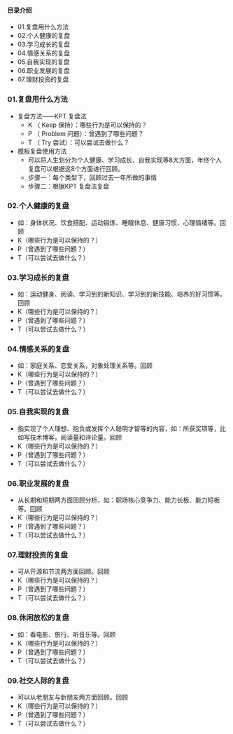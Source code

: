 #### 目录介绍
- 01.复盘用什么方法
- 02.个人健康的复盘
- 03.学习成长的复盘
- 04.情感关系的复盘
- 05.自我实现的复盘
- 06.职业发展的复盘
- 07.理财投资的复盘


### 01.复盘用什么方法
- 复盘方法——KPT 复盘法
    - K （ Keep 保持）：哪些行为是可以保持的？
    - P （ Problem 问题）：曾遇到了哪些问题？
    - T （ Try 尝试）：可以尝试去做什么？
- 模板复盘使用方法
    - 可以将人生划分为个人健康、学习成长、自我实现等8大方面，年终个人复盘可以根据这8个方面进行回顾。
    - 步骤一：每个类型下，回顾过去一年所做的事情
    - 步骤二：根据KPT 复盘法复盘


### 02.个人健康的复盘
- 如：身体状况、饮食搭配、运动锻炼、睡眠休息、健康习惯、心理情绪等。回顾
- K（哪些行为是可以保持的？）
- P（曾遇到了哪些问题？）
- T（可以尝试去做什么？）
 
 
 


### 03.学习成长的复盘
- 如：运动健身、阅读、学习到的新知识、学习到的新技能、培养的好习惯等。回顾
- K（哪些行为是可以保持的？）
- P（曾遇到了哪些问题？）
- T（可以尝试去做什么？）
 
 

### 04.情感关系的复盘
- 如：家庭关系、恋爱关系，对象处理关系等。回顾
- K（哪些行为是可以保持的？）
- P（曾遇到了哪些问题？）
- T（可以尝试去做什么？）
 


### 05.自我实现的复盘
- 指实现了个人理想、抱负或发挥个人聪明才智等的内容，如：所获奖项等，比如写技术博客，阅读量和评论量。回顾
- K（哪些行为是可以保持的？）
- P（曾遇到了哪些问题？）
- T（可以尝试去做什么？）
 
 
 
### 06.职业发展的复盘
- 从长期和短期两方面回顾分析，如：职场核心竞争力、能力长板、能力短板等。回顾
- K（哪些行为是可以保持的？）
- P（曾遇到了哪些问题？）
- T（可以尝试去做什么？）
 
 
 
### 07.理财投资的复盘
- 可从开源和节流两方面回顾。回顾
- K（哪些行为是可以保持的？）
- P（曾遇到了哪些问题？）
- T（可以尝试去做什么？）
 
 

### 08.休闲放松的复盘
- 如：看电影、旅行、听音乐等。回顾
- K（哪些行为是可以保持的？）
- P（曾遇到了哪些问题？）
- T（可以尝试去做什么？）


### 09.社交人际的复盘
- 可以从老朋友与新朋友两方面回顾。回顾
- K（哪些行为是可以保持的？）
- P（曾遇到了哪些问题？）
- T（可以尝试去做什么？）
 
 


